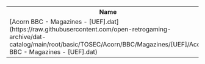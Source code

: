 <table>
<tr><th>Name</th><th>Size</th></tr>
<tr><td>
[Acorn BBC - Magazines - [UEF].dat](https://raw.githubusercontent.com/open-retrogaming-archive/dat-catalog/main/root/basic/TOSEC/Acorn/BBC/Magazines/[UEF]/Acorn BBC - Magazines - [UEF].dat)
</td><td>1248</td></tr>
</table>
